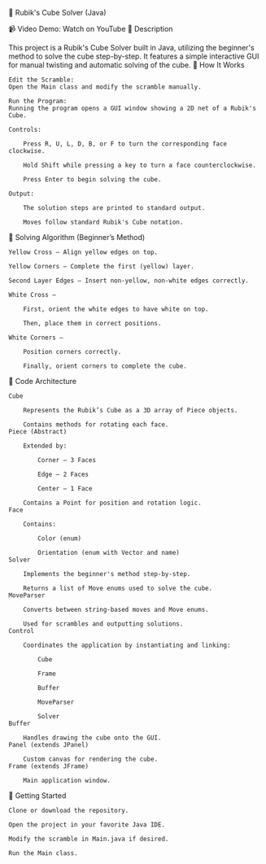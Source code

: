🧩 Rubik's Cube Solver (Java)

📹 Video Demo: Watch on YouTube
📖 Description

This project is a Rubik's Cube Solver built in Java, utilizing the beginner's method to solve the cube step-by-step. It features a simple interactive GUI for manual twisting and automatic solving of the cube.
🧠 How It Works

    Edit the Scramble:
    Open the Main class and modify the scramble manually.

    Run the Program:
    Running the program opens a GUI window showing a 2D net of a Rubik's Cube.

    Controls:

        Press R, U, L, D, B, or F to turn the corresponding face clockwise.

        Hold Shift while pressing a key to turn a face counterclockwise.

        Press Enter to begin solving the cube.

    Output:

        The solution steps are printed to standard output.

        Moves follow standard Rubik's Cube notation.

🧮 Solving Algorithm (Beginner’s Method)

    Yellow Cross – Align yellow edges on top.

    Yellow Corners – Complete the first (yellow) layer.

    Second Layer Edges – Insert non-yellow, non-white edges correctly.

    White Cross –

        First, orient the white edges to have white on top.

        Then, place them in correct positions.

    White Corners –

        Position corners correctly.

        Finally, orient corners to complete the cube.

🧱 Code Architecture

    Cube

        Represents the Rubik’s Cube as a 3D array of Piece objects.

        Contains methods for rotating each face.
    Piece (Abstract)

        Extended by:

            Corner – 3 Faces

            Edge – 2 Faces

            Center – 1 Face

        Contains a Point for position and rotation logic.
    Face

        Contains:

            Color (enum)

            Orientation (enum with Vector and name)
    Solver

        Implements the beginner's method step-by-step.

        Returns a list of Move enums used to solve the cube.
    MoveParser

        Converts between string-based moves and Move enums.

        Used for scrambles and outputting solutions.
    Control

        Coordinates the application by instantiating and linking:

            Cube

            Frame

            Buffer

            MoveParser

            Solver
    Buffer

        Handles drawing the cube onto the GUI.
    Panel (extends JPanel)

        Custom canvas for rendering the cube.
    Frame (extends JFrame)

        Main application window.

🚀 Getting Started

    Clone or download the repository.

    Open the project in your favorite Java IDE.

    Modify the scramble in Main.java if desired.

    Run the Main class.

